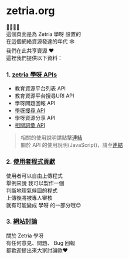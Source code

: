 # zetria.org
💛💚💙💜  
這個頁面是為 Zetria 學呀 設置的  
在這個網絡資源發達的年代 🕸  
我們在此共享資源 ❤  
這裡我們提供以下資料：
  
### 1. [zetria 學呀 APIs](./api)
   - 教育資源平台列表 API
   - 教育資源平台搜尋URI API
   - 學呀問題回報 API
   - [學呀搜尋 API](./api/search-api.md)
   - 學呀資源分享 API
   - [相關詞彙 API](./api/related-terms.md)
> 相關的使用說明請點擊[連結](./api)  
> 關於 API 的使用說明(JavaScript)，請至[連結](https://developer.mozilla.org/en-US/docs/Web/API/Fetch_API/Using_Fetch)  
### 2. [使用者程式貢獻](./user-contributions)  
使用者可以自由上傳程式  
舉例來說 我可以製作一個  
判斷地理氣候圖的程式  
上傳後將被專人審核  
就有可能變成 學呀 的一部分哦😊
### 3. [網站討論](./website-discussions)
關於 Zetria 學呀  
有任何意見、問題、 Bug 回報  
都歡迎提出來大家討論歐❤

